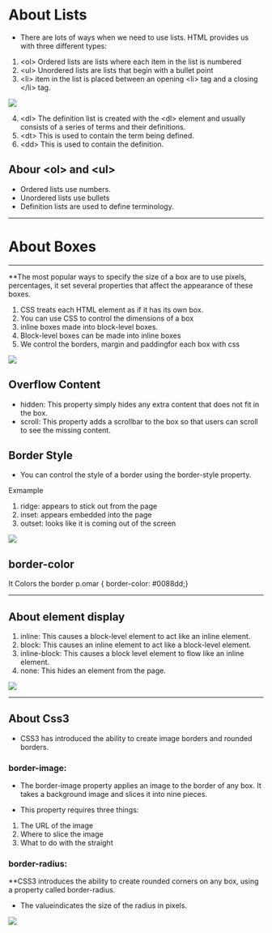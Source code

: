 # About Lists
- There are lots of ways when we need to use lists. HTML provides us with three different types:

1. \<ol> Ordered lists are lists where each item in the list is numbered
2. \<ul> Unordered lists are lists that begin with a bullet point
3. \<li> item in the list is placed between an opening \<li> tag and a closing \</li> tag. 

![](https://cdn.educba.com/academy/wp-content/uploads/2019/11/html-syntax-new.png)

4. \<dl> The definition list is created with the \<dl> element and usually consists of a series of terms and their definitions.
5. \<dt> This is used to contain the term being defined.
6. \<dd> This is used to contain the definition.

## Abour \<ol> and \<ul>
- Ordered lists use numbers.
- Unordered lists use bullets
- Definition lists are used to define terminology.

-----------------------------------------------------

# About Boxes 
-------------
**The most popular ways to specify the size of a box are to use pixels, percentages, it set several properties that affect the appearance of these boxes.

1. CSS treats each HTML element as if it has its own box. 
2. You can use CSS to control the dimensions of a box 
3. inline boxes made into block-level boxes.
4. Block-level boxes can be made into inline boxes
5. We control the borders, margin and paddingfor each box with css

![](https://lapstuen.com/img/padding6.png)

## Overflow Content
- hidden: This property simply hides any extra content that does not fit in the box.
- scroll: This property adds a scrollbar to the box so that users can scroll to see the missing content.


## Border Style
- You can control the style of a border using the border-style property.

Exmample
1. ridge: appears to stick out from the page
2. inset: appears embedded into the page
3. outset: looks like it is coming out of the screen

![](https://vegibit.com/wp-content/uploads/2018/09/common-border-tyle-types-colors.png)

## border-color
It Colors the border
p.omar {
border-color: #0088dd;}

---------------------------------------------

## About element display
1. inline: This causes a block-level element to act like an inline element.
2. block: This causes an inline element to act like a block-level element.
3. inline-block: This causes a block level element to flow like an inline element.
4. none: This hides an element from the page.

![](https://i1.wp.com/www.tutorialbrain.com/wp-content/uploads/2019/06/CSS-Display.png?fit=474%2C379&ssl=1)


--------------------------------------------

## About Css3
- CSS3 has introduced the ability to create image borders and rounded borders.

### border-image:
- The border-image property applies an image to the border of any box. It takes a background image and slices it into nine pieces. 

- This property requires three things:
1. The URL of the image
2. Where to slice the image
3. What to do with the straight 


### border-radius:
**CSS3 introduces the ability to create rounded corners on any box, using a property called border-radius. 
- The valueindicates the size of the radius in pixels.

![](https://i.pinimg.com/originals/5b/91/42/5b91425941556a478fb427023e68d5c2.png)











